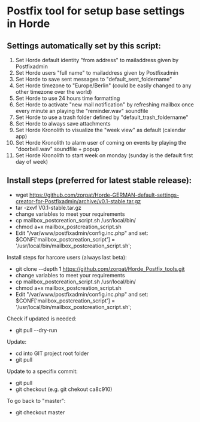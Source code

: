 Postfix tool for setup base settings in Horde
=============================================

	
Settings automatically set by this script:
------------------------------------------
   1. Set Horde default identity "from address" to mailaddress given by Postfixadmin
   2. Set Horde users "full name" to mailaddress given by Postfixadmin
   3. Set Horde to save sent messages to "default_sent_foldername"
   4. Set Horde timezone to "Europe/Berlin" (could be easily changed to any other timezone over the world)
   5. Set Horde to use 24 hours time formatting
   6. Set Horde to activate "new mail notification" by refreshing mailbox once every minute an playing the "reminder.wav" soundfile
   7. Set Horde to use a trash folder defined by "default_trash_foldername"
   8. Set Horde to always save attachments
   9. Set Horde Kronolith to visualize the "week view" as default (calendar app)
  10. Set Horde Kronolith to alarm user of coming on events by playing the "doorbell.wav" soundfile + popup
  11. Set Horde Kronolith to start week on monday (sunday is the default first day of week)

Install steps (preferred for latest stable release):
----------------------------------------------
 - wget https://github.com/zorpat/Horde-GERMAN-default-settings-creator-for-Postfixadmin/archive/v0.1-stable.tar.gz
 - tar -zxvf V0.1-stable.tar.gz
 - change variables to meet your requirements
 - cp mailbox_postcreation_script.sh /usr/local/bin/
 - chmod a+x mailbox_postcreation_script.sh
 - Edit "/var/www/postfixadmin/config.inc.php" and set:
	$CONF['mailbox_postcreation_script'] = '/usr/local/bin/mailbox_postcreation_script.sh';

Install steps for harcore users (always last beta):
 - git clone --depth 1 https://github.com/zorpat/Horde_Postfix_tools.git
 - change variables to meet your requirements
 - cp mailbox_postcreation_script.sh /usr/local/bin/
 - chmod a+x mailbox_postcreation_script.sh
 - Edit "/var/www/postfixadmin/config.inc.php" and set:
	$CONF['mailbox_postcreation_script'] = '/usr/local/bin/mailbox_postcreation_script.sh';

Check if updated is needed:
 - git pull --dry-run
 
Update:
 - cd into GIT project root folder
 - git pull

Update to a specifix commit:
 - git pull
 - git checkout <commit hash> (e.g. git chekout ca8c910)

To go back to "master":
 - git checkout master

